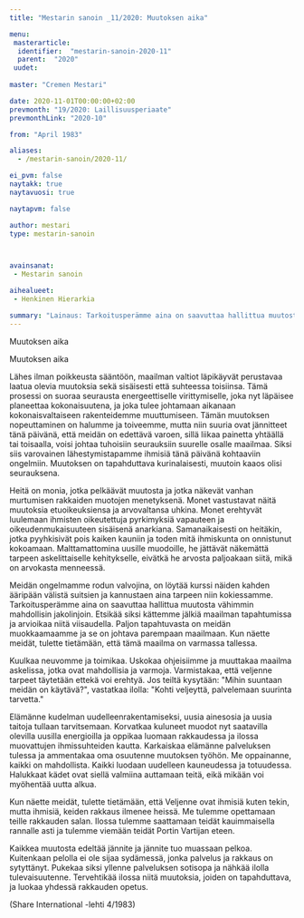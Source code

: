```yaml
---
title: "Mestarin sanoin _11/2020: Muutoksen aika"

menu:
 masterarticle:
  identifier:  "mestarin-sanoin-2020-11"
  parent:  "2020"
 uudet:
 
master: "Cremen Mestari"

date: 2020-11-01T00:00:00+02:00
prevmonth: "19/2020: Laillisuusperiaate"
prevmonthLink: "2020-10"

from: "April 1983"

aliases:
  - /mestarin-sanoin/2020-11/

ei_pvm: false
naytakk: true
naytavuosi: true

naytapvm: false

author: mestari
type: mestarin-sanoin



avainsanat:
 - Mestarin sanoin

aihealueet:
 - Henkinen Hierarkia

summary: "Lainaus: Tarkoitusperämme aina on saavuttaa hallittua muutosta vähimmin mahdollisin jakolinjoin. Etsikää siksi kättemme jälkiä maailman tapahtumissa ja arvioikaa niitä viisaudella. Paljon tapahtuvasta on meidän muokkaamaamme ja se on johtava parempaan maailmaan."
---
```

Muutoksen aika

Muutoksen aika

Lähes ilman poikkeusta sääntöön, maailman valtiot läpikäyvät perustavaa laatua olevia muutoksia sekä sisäisesti että suhteessa toisiinsa. Tämä prosessi on suoraa seurausta energeettiselle virittymiselle, joka nyt läpäisee planeettaa kokonaisuutena, ja joka tulee johtamaan aikanaan kokonaisvaltaiseen rakenteidemme muuttumiseen. Tämän muutoksen nopeuttaminen on halumme ja toiveemme, mutta niin suuria ovat jännitteet tänä päivänä, että meidän on edettävä varoen, sillä liikaa painetta yhtäällä tai toisaalla, voisi johtaa tuhoisiin seurauksiin suurelle osalle maailmaa. Siksi siis varovainen lähestymistapamme ihmisiä tänä päivänä kohtaaviin ongelmiin. Muutoksen on tapahduttava kurinalaisesti, muutoin kaaos olisi seurauksena.

Heitä on monia, jotka pelkäävät muutosta ja jotka näkevät vanhan murtumisen rakkaiden muotojen menetyksenä. Monet vastustavat näitä muutoksia etuoikeuksiensa ja arvovaltansa uhkina. Monet erehtyvät luulemaan ihmisten oikeutettuja pyrkimyksiä vapauteen ja oikeudenmukaisuuteen sisäisenä anarkiana. Samanaikaisesti on heitäkin, jotka pyyhkisivät pois kaiken kauniin ja toden mitä ihmiskunta on onnistunut kokoamaan. Malttamattomina uusille muodoille, he jättävät näkemättä tarpeen askelittaiselle kehitykselle, eivätkä he arvosta paljoakaan siitä, mikä on arvokasta menneessä.

Meidän ongelmamme rodun valvojina, on löytää kurssi näiden kahden ääripään välistä suitsien ja kannustaen aina tarpeen niin kokiessamme. Tarkoitusperämme aina on saavuttaa hallittua muutosta vähimmin mahdollisin jakolinjoin. Etsikää siksi kättemme jälkiä maailman tapahtumissa ja arvioikaa niitä viisaudella. Paljon tapahtuvasta on meidän muokkaamaamme ja se on johtava parempaan maailmaan. Kun näette meidät, tulette tietämään, että tämä maailma on varmassa tallessa.

Kuulkaa neuvomme ja toimikaa. Uskokaa ohjeisiimme ja muuttakaa maailma askelissa, jotka ovat mahdollisia ja varmoja. Varmistakaa, että veljenne tarpeet täytetään ettekä voi erehtyä. Jos teiltä kysytään: "Mihin suuntaan meidän on käytävä?", vastatkaa ilolla: "Kohti veljeyttä, palvelemaan suurinta tarvetta."

Elämänne kudelman uudelleenrakentamiseksi, uusia ainesosia ja uusia taitoja tullaan tarvitsemaan. Korvatkaa kuluneet muodot nyt saatavilla olevilla uusilla energioilla ja oppikaa luomaan rakkaudessa ja ilossa muovattujen ihmissuhteiden kautta. Karkaiskaa elämänne palveluksen tulessa ja ammentakaa oma osuutenne muutoksen työhön. Me oppainanne, kaikki on mahdollista. Kaikki luodaan uudelleen kauneudessa ja totuudessa. Halukkaat kädet ovat siellä valmiina auttamaan teitä, eikä mikään voi myöhentää uutta alkua.

Kun näette meidät, tulette tietämään, että Veljenne ovat ihmisiä kuten tekin, mutta ihmisiä, keiden rakkaus ilmenee heissä. Me tulemme opettamaan teille rakkauden salan. Ilossa tulemme saattamaan teidät kauimmaisella rannalle asti ja tulemme viemään teidät Portin Vartijan eteen.

Kaikkea muutosta edeltää jännite ja jännite tuo muassaan pelkoa. Kuitenkaan pelolla ei ole sijaa sydämessä, jonka palvelus ja rakkaus on sytyttänyt. Pukekaa siksi yllenne palveluksen sotisopa ja nähkää ilolla tulevaisuutenne. Tervehtikää ilossa niitä muutoksia, joiden on tapahduttava, ja luokaa yhdessä rakkauden opetus.

(Share International -lehti 4/1983)